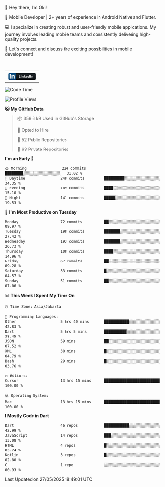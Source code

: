 <p>
 👋 Hey there, I'm Oki!

🚀 Mobile Developer | 2+ years of experience in Android Native and Flutter.

💻 I specialize in creating robust and user-friendly mobile applications. My journey involves leading mobile teams and consistently delivering high-quality projects.

🔗 Let's connect and discuss the exciting possibilities in mobile development!

<br>

<table style="border:none; border-collapse:collapse; cellspacing:0; cellpadding:0">
    <tr>
        <td>
           <a href="https://www.linkedin.com/in/oki-6ba305173/" target="_blank">
              <img src="https://github.com/inisialkey/inisialkey/blob/main/assets/linkedin.svg" alt="LinkedIn" style="vertical-align:top; margin:4px" height=24>
          </a>
        </td>
    </tr>
</table>

<!-- <br>

<!--START_SECTION:waka-->
![Code Time](http://img.shields.io/badge/Code%20Time-1%2C277%20hrs%2011%20mins-blue)

![Profile Views](http://img.shields.io/badge/Profile%20Views-0-blue)

**🐱 My GitHub Data** 

> 📦 359.6 kB Used in GitHub's Storage 
 > 
> 💼 Opted to Hire
 > 
> 📜 52 Public Repositories 
 > 
> 🔑 63 Private Repositories 
 > 
**I'm an Early 🐤** 

```text
🌞 Morning                224 commits         ████████░░░░░░░░░░░░░░░░░   31.02 % 
🌆 Daytime                248 commits         █████████░░░░░░░░░░░░░░░░   34.35 % 
🌃 Evening                109 commits         ████░░░░░░░░░░░░░░░░░░░░░   15.10 % 
🌙 Night                  141 commits         █████░░░░░░░░░░░░░░░░░░░░   19.53 % 
```
📅 **I'm Most Productive on Tuesday** 

```text
Monday                   72 commits          ██░░░░░░░░░░░░░░░░░░░░░░░   09.97 % 
Tuesday                  198 commits         ███████░░░░░░░░░░░░░░░░░░   27.42 % 
Wednesday                193 commits         ███████░░░░░░░░░░░░░░░░░░   26.73 % 
Thursday                 108 commits         ████░░░░░░░░░░░░░░░░░░░░░   14.96 % 
Friday                   67 commits          ██░░░░░░░░░░░░░░░░░░░░░░░   09.28 % 
Saturday                 33 commits          █░░░░░░░░░░░░░░░░░░░░░░░░   04.57 % 
Sunday                   51 commits          ██░░░░░░░░░░░░░░░░░░░░░░░   07.06 % 
```


📊 **This Week I Spent My Time On** 

```text
🕑︎ Time Zone: Asia/Jakarta

💬 Programming Languages: 
Other                    5 hrs 40 mins       ███████████░░░░░░░░░░░░░░   42.83 % 
Dart                     5 hrs 5 mins        ██████████░░░░░░░░░░░░░░░   38.45 % 
JSON                     59 mins             ██░░░░░░░░░░░░░░░░░░░░░░░   07.52 % 
XML                      38 mins             █░░░░░░░░░░░░░░░░░░░░░░░░   04.79 % 
Bash                     29 mins             █░░░░░░░░░░░░░░░░░░░░░░░░   03.76 % 

🔥 Editors: 
Cursor                   13 hrs 15 mins      █████████████████████████   100.00 % 

💻 Operating System: 
Mac                      13 hrs 15 mins      █████████████████████████   100.00 % 
```

**I Mostly Code in Dart** 

```text
Dart                     46 repos            ███████████░░░░░░░░░░░░░░   42.99 % 
JavaScript               14 repos            ███░░░░░░░░░░░░░░░░░░░░░░   13.08 % 
HTML                     4 repos             █░░░░░░░░░░░░░░░░░░░░░░░░   03.74 % 
Kotlin                   3 repos             █░░░░░░░░░░░░░░░░░░░░░░░░   02.80 % 
C                        1 repo              ░░░░░░░░░░░░░░░░░░░░░░░░░   00.93 % 
```




 Last Updated on 27/05/2025 18:49:01 UTC
<!--END_SECTION:waka-->